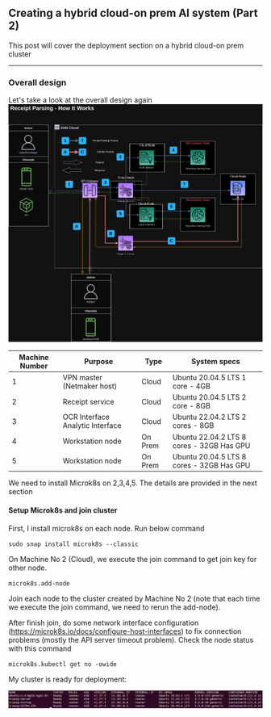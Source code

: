 ## Creating a hybrid cloud-on prem AI system (Part 2)

This post will cover the deployment section on a hybrid cloud-on prem cluster

---

### Overall design
Let's take a look at the overall design again
![System Architecture](https://github.com/truongpl/truongpl.github.io/raw/main/docs/assets/Mainflow.png)


| Machine Number | Purpose                          | Type    | System specs                        |
|----------------|----------------------------------|---------|-------------------------------------|
| 1              | VPN master (Netmaker host)       | Cloud   | Ubuntu 20.04.5 LTS 1 core - 4GB           |
| 2              | Receipt service                  | Cloud   | Ubuntu 20.04.5 LTS 2 core - 8GB           |
| 3              | OCR Interface Analytic Interface | Cloud   | Ubuntu 22.04.2 LTS 2 cores - 8GB          |
| 4              | Workstation node                 | On Prem | Ubuntu 22.04.2 LTS 8 cores - 32GB Has GPU |
| 5              | Workstation node                 | On Prem | Ubuntu 20.04.5 LTS 8 cores - 32GB Has GPU |


We need to install Microk8s on 2,3,4,5. The details are provided in the next section


#### Setup Microk8s and join cluster
First, I install microk8s on each node. Run below command

```
sudo snap install microk8s --classic
```
On Machine No 2 (Cloud), we execute the join command to get join key for other node.
```
microk8s.add-node
```

Join each node to the cluster created by Machine No 2 (note that each time we execute the join command, we need to rerun the add-node).

After finish join, do some network interface configuration (https://microk8s.io/docs/configure-host-interfaces) to fix connection problems (mostly the API server timeout problem). 
Check the node status with this command
```
microk8s.kubectl get no -owide
```

My cluster is ready for deployment:


![Cluster](https://github.com/truongpl/truongpl.github.io/raw/main/docs/assets/Cluster.png)

